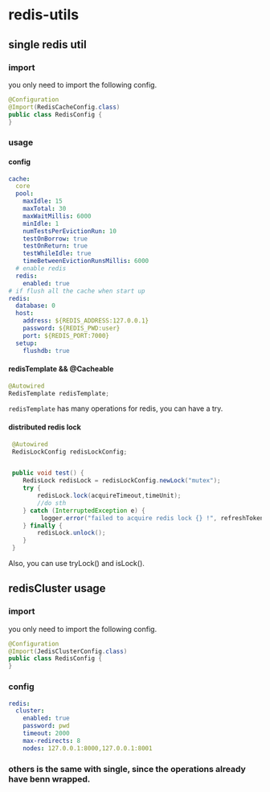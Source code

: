 # redis-utils

## single redis util

### import
you only need to import the following config.

```java
@Configuration
@Import(RedisCacheConfig.class)
public class RedisConfig {
}
```

### usage
#### config
```yaml
cache:
  core
  pool:
    maxIdle: 15
    maxTotal: 30
    maxWaitMillis: 6000
    minIdle: 1
    numTestsPerEvictionRun: 10
    testOnBorrow: true
    testOnReturn: true
    testWhileIdle: true
    timeBetweenEvictionRunsMillis: 6000
  # enable redis
  redis:
    enabled: true
# if flush all the cache when start up
redis:
  database: 0
  host:
    address: ${REDIS_ADDRESS:127.0.0.1}
    password: ${REDIS_PWD:user}
    port: ${REDIS_PORT:7000}
  setup:
    flushdb: true
```

#### redisTemplate && @Cacheable

```java
@Autowired
RedisTemplate redisTemplate;
```
`redisTemplate` has many operations for redis, you can have a try.

#### distributed redis lock
```java
 @Autowired
 RedisLockConfig redisLockConfig;


 public void test() {
    RedisLock redisLock = redisLockConfig.newLock("mutex");
    try {
        redisLock.lock(acquireTimeout,timeUnit);
        //do sth
    } catch (InterruptedException e) {
         logger.error("failed to acquire redis lock {} !", refreshTokenValue);
    } finally {
        redisLock.unlock();
    }
 }
```

Also, you can use tryLock() and isLock().


## redisCluster usage
### import
you only need to import the following config.

```java
@Configuration
@Import(JedisClusterConfig.class)
public class RedisConfig {
}
```

### config

```yaml
redis:
  cluster:
    enabled: true
    password: pwd
    timeout: 2000
    max-redirects: 8
    nodes: 127.0.0.1:8000,127.0.0.1:8001
```

### others is the same with single, since the operations already have  benn wrapped.
